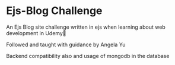 # Ejs-Blog Challenge
<p>An Ejs Blog site challenge written in ejs when learning about web development in Udemy💯</p>
<p>Followed and taught with guidance by Angela Yu</p>
<p>Backend compatibility also and usage of mongodb in the database</p>
